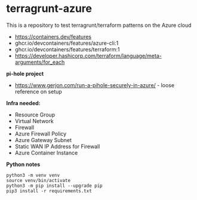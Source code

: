 # terragrunt-azure

This is a repository to test terragrunt/terraform patterns on the Azure cloud

* https://containers.dev/features 
* ghcr.io/devcontainers/features/azure-cli:1	
* ghcr.io/devcontainers/features/terraform:1	
* https://developer.hashicorp.com/terraform/language/meta-arguments/for_each

**pi-hole project**
* <https://www.gerjon.com/run-a-pihole-securely-in-azure/> - loose reference on setup

**Infra needed:**
* Resource Group
* Virtual Network
* Firewall
* Azure Firewall Policy
* Azure Gateway Subnet
* Static WAN IP Address for Firewall
* Azure Container Instance


**Python notes**
```
python3 -m venv venv
source venv/bin/activate
python3 -m pip install --upgrade pip
pip3 install -r requirements.txt
```
